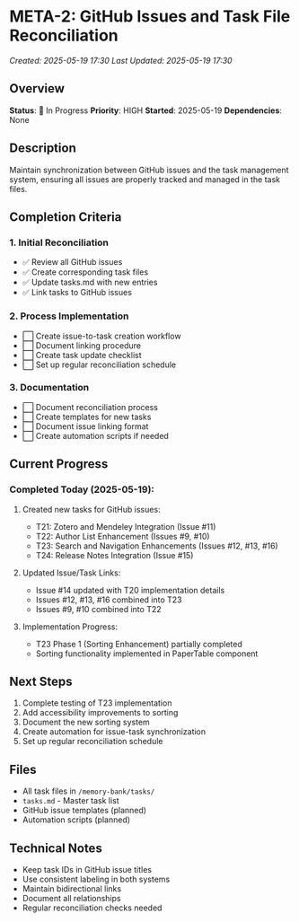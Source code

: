 # META-2: GitHub Issues and Task File Reconciliation
*Created: 2025-05-19 17:30*
*Last Updated: 2025-05-19 17:30*

## Overview
**Status**: 🔄 In Progress
**Priority**: HIGH
**Started**: 2025-05-19
**Dependencies**: None

## Description
Maintain synchronization between GitHub issues and the task management system, ensuring all issues are properly tracked and managed in the task files.

## Completion Criteria

### 1. Initial Reconciliation
- ✅ Review all GitHub issues
- ✅ Create corresponding task files
- ✅ Update tasks.md with new entries
- ✅ Link tasks to GitHub issues

### 2. Process Implementation
- ⬜ Create issue-to-task creation workflow
- ⬜ Document linking procedure
- ⬜ Create task update checklist
- ⬜ Set up regular reconciliation schedule

### 3. Documentation
- ⬜ Document reconciliation process
- ⬜ Create templates for new tasks
- ⬜ Document issue linking format
- ⬜ Create automation scripts if needed

## Current Progress

### Completed Today (2025-05-19):
1. Created new tasks for GitHub issues:
   - T21: Zotero and Mendeley Integration (Issue #11)
   - T22: Author List Enhancement (Issues #9, #10)
   - T23: Search and Navigation Enhancements (Issues #12, #13, #16)
   - T24: Release Notes Integration (Issue #15)

2. Updated Issue/Task Links:
   - Issue #14 updated with T20 implementation details
   - Issues #12, #13, #16 combined into T23
   - Issues #9, #10 combined into T22

3. Implementation Progress:
   - T23 Phase 1 (Sorting Enhancement) partially completed
   - Sorting functionality implemented in PaperTable component

## Next Steps
1. Complete testing of T23 implementation
2. Add accessibility improvements to sorting
3. Document the new sorting system
4. Create automation for issue-task synchronization
5. Set up regular reconciliation schedule

## Files
- All task files in `/memory-bank/tasks/`
- `tasks.md` - Master task list
- GitHub issue templates (planned)
- Automation scripts (planned)

## Technical Notes
- Keep task IDs in GitHub issue titles
- Use consistent labeling in both systems
- Maintain bidirectional links
- Document all relationships
- Regular reconciliation checks needed